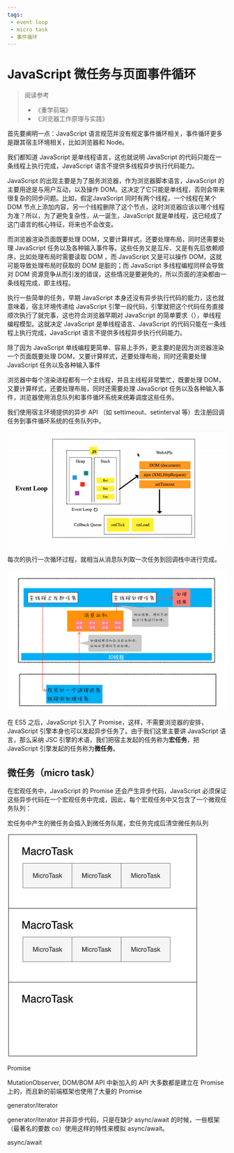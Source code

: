 ```yaml
---
tags:
 - event loop
 - micro task
 - 事件循环
---
```


# JavaScript 微任务与页面事件循环

> 阅读参考
>
> - 《重学前端》
> - 《浏览器工作原理与实践》

首先要阐明一点：JavaScript 语言规范并没有规定事件循环相关，事件循环更多是跟其宿主环境相关，比如浏览器和 Node。

我们都知道 JavaScript 是单线程语言，这也就说明 JavaScript 的代码只能在一条线程上执行完成，JavaScript 语言不提供多线程异步执行代码能力。

JavaScript 的出现主要是为了服务浏览器，作为浏览器脚本语言，JavaScript 的主要用途是与用户互动，以及操作 DOM。这决定了它只能是单线程，否则会带来很复杂的同步问题。比如，假定JavaScript 同时有两个线程，一个线程在某个 DOM 节点上添加内容，另一个线程删除了这个节点，这时浏览器应该以哪个线程为准？所以，为了避免复杂性，从一诞生，JavaScript 就是单线程，这已经成了这门语言的核心特征，将来也不会改变。





而浏览器渲染页面既要处理 DOM，又要计算样式，还要处理布局，同时还需要处理 JavaScript 任务以及各种输入事件等。这些任务又是互斥、又是有先后依赖顺序，比如处理布局时需要读取 DOM ，而 JavaScript 又是可以操作 DOM，这就可能导致处理布局时获取的 DOM 是脏的；而 JavaScript 多线程编程同样会导致对 DOM 资源竞争从而引发的错误，这些情况是要避免的，所以页面的渲染都由一条线程完成，即主线程。

执行一些简单的任务，早期 JavaScript 本身还没有异步执行代码的能力，这也就意味着，宿主环境传递给 JavaScript 引擎一段代码，引擎就把这个代码任务直接顺次执行了就完事，这也符合浏览器早期对 JavaScript 的简单要求（），单线程编程模型。这就决定 JavaScript 是单线程语言、JavaScript 的代码只能在一条线程上执行完成，JavaScript 语言不提供多线程异步执行代码能力。

除了因为 JavaScript 单线编程更简单、容易上手外，更主要的是因为浏览器渲染一个页面既要处理 DOM，又要计算样式，还要处理布局，同时还需要处理 JavaScript 任务以及各种输入事件



浏览器中每个渲染进程都有一个主线程，并且主线程非常繁忙，既要处理 DOM，又要计算样式，还要处理布局，同时还需要处理 JavaScript 任务以及各种输入事件，浏览器使用消息队列和事件循环系统来统筹调度这些任务。

我们使用宿主环境提供的异步 API （如 settimeout、setinterval 等）去注册回调任务到事件循环系统的任务队列中。

<img src="./images/1*iHhUyO4DliDwa6x_cO5E3A.gif" alt="img"  />

每次的执行一次循环过程，就相当从消息队列取一次任务到回调栈中进行完成。

<img src="./images/01e40e30db7e8a91eb70ce02fd8a6985.png" alt="img" style="zoom: 50%;" />

在 ES5 之后，JavaScript 引入了 Promise，这样，不需要浏览器的安排，JavaScript 引擎本身也可以发起异步任务了。由于我们这里主要讲 JavaScript 语言，那么采纳 JSC 引擎的术语，我们把宿主发起的任务称为**宏任务**，把 JavaScript 引擎发起的任务称为**微任务**。

## 微任务（micro task）



在宏观任务中，JavaScript 的 Promise 还会产生异步代码，JavaScript 必须保证这些异步代码在一个宏观任务中完成，因此，每个宏观任务中又包含了一个微观任务队列：

宏任务中产生的微任务会插入到微任务队尾，宏任务完成后清空微任务队列

<img src="./images/16f70a9a51a65d5302166b0d78414d65.jpg" alt="img" style="zoom:50%;" />

Promise

MutationObserver, DOM/BOM API 中新加入的 API 大多数都是建立在 Promise 上的，而且新的前端框架也使用了大量的 Promise

generator/iterator

generator/iterator 并非异步代码，只是在缺少 async/await 的时候，一些框架（最著名的要数 co）使用这样的特性来模拟 async/await。

async/await
